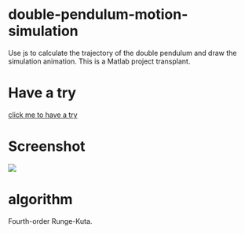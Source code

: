# double-pendulum-motion-simulation
Use js to calculate the trajectory of the double pendulum and draw the simulation animation. This is a Matlab project transplant.
# Have a try
[click me to have a try](http://cgper.gitee.io/double-pendulum-motion-simulation)
# Screenshot
![](https://upload-images.jianshu.io/upload_images/19767311-a23040d6c5c00822.gif?imageMogr2/auto-orient/strip)
# algorithm
Fourth-order Runge-Kuta.
